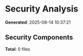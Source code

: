 # Security Analysis

**Generated**: 2025-08-14 10:37:21

## Security Components

**Total**: 0 files

